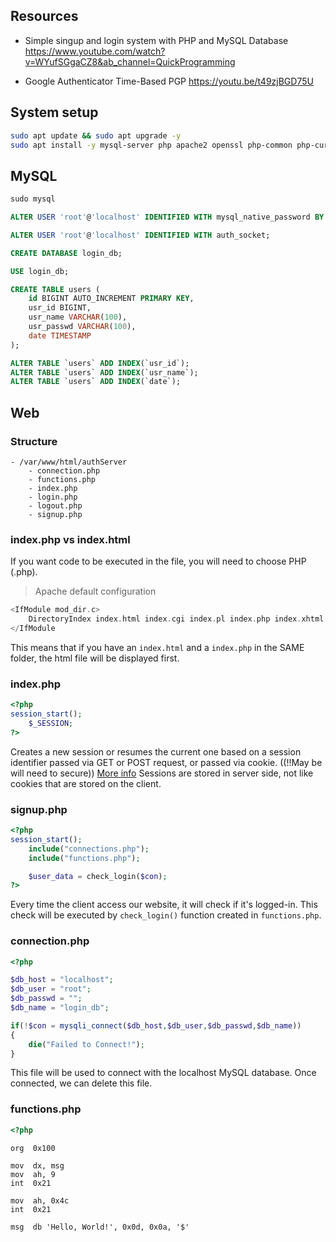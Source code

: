 ## Resources
- Simple singup and login system with PHP and MySQL Database
https://www.youtube.com/watch?v=WYufSGgaCZ8&ab_channel=QuickProgramming

- Google Authenticator Time-Based PGP
https://youtu.be/t49zjBGD75U

## System setup
```sh
sudo apt update && sudo apt upgrade -y
sudo apt install -y mysql-server php apache2 openssl php-common php-curl php-json php-mbstring php-mysql php-xml php-zip
```

## MySQL
```SQL
sudo mysql

ALTER USER 'root'@'localhost' IDENTIFIED WITH mysql_native_password BY 'root';

ALTER USER 'root'@'localhost' IDENTIFIED WITH auth_socket;

CREATE DATABASE login_db;

USE login_db;

CREATE TABLE users (
	id BIGINT AUTO_INCREMENT PRIMARY KEY,
    usr_id BIGINT,
    usr_name VARCHAR(100),
    usr_passwd VARCHAR(100),
    date TIMESTAMP
);

ALTER TABLE `users` ADD INDEX(`usr_id`);
ALTER TABLE `users` ADD INDEX(`usr_name`);
ALTER TABLE `users` ADD INDEX(`date`);
```

## Web
### Structure
```structure
- /var/www/html/authServer
	- connection.php
	- functions.php
	- index.php
	- login.php
	- logout.php
	- signup.php
```

### index.php vs index.html
If you want code to be executed in the file, you will need to choose PHP (.php).

> Apache default configuration
```php
<IfModule mod_dir.c>
	DirectoryIndex index.html index.cgi index.pl index.php index.xhtml index.htm
</IfModule
```
This means that if you have an `index.html` and a `index.php` in the SAME folder, the html file will be displayed first.

### index.php
```php
<?php
session_start();
	$_SESSION;
?>
```
Creates a new session or resumes the current one based on a session identifier passed via GET or POST request, or passed via cookie. ((!!May be will need to secure))
[More info](https://www.php.net/manual/en/function.session-start.php)
Sessions are stored in server side, not like cookies that are stored on the client. 


### signup.php
```php
<?php
session_start();
	include("connections.php");
	include("functions.php");

	$user_data = check_login($con);
?>
```
Every time the client access our website, it will check if it's logged-in. This check will be executed by `check_login()` function created in `functions.php`.

### connection.php
```php
<?php

$db_host = "localhost";
$db_user = "root";
$db_passwd = "";
$db_name = "login_db";

if(!$con = mysqli_connect($db_host,$db_user,$db_passwd,$db_name))
{
    die("Failed to Connect!");
}
```
This file will be used to connect with the localhost MySQL database. Once connected, we can delete this file.

### functions.php
```php
<?php

```




```assembly
org  0x100

mov  dx, msg
mov  ah, 9
int  0x21

mov  ah, 0x4c
int  0x21

msg  db 'Hello, World!', 0x0d, 0x0a, '$'
```
